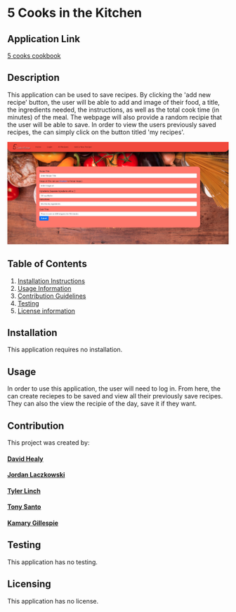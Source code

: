 # 5 Cooks in the Kitchen

## Application Link

[5 cooks cookbook](https://agile-shore-26692.herokuapp.com/)

## Description

This application can be used to save recipes. By clicking the 'add new recipe' button, the user will be able to add and image of their food, a title, the ingredients needed, the instructions, as well as the total cook time (in minutes) of the meal. The webpage will also provide a random recipie that the user will be able to save. In order to view the users previously saved recipes, the can simply click on the button titled 'my recipes'.

![Deployed Application Screenshot](public/images/application.jpg)

## Table of Contents

1. [Installation Instructions](#installation)
2. [Usage Information](#usage)
3. [Contribution Guidelines](#contribution)
4. [Testing](#testing)
5. [License information](#Licensing)

## Installation

This application requires no installation.

## Usage

In order to use this application, the user will need to log in. From here, the can create reciepes to be saved and view all their previously save recipes. They can also the view the recipie of the day, save it if they want.

## Contribution

This project was created by:

#### [David Healy](https://github.com/dhealy83)

#### [Jordan Laczkowski](https://github.com/JordanLaczkowski)

#### [Tyler Linch](https://github.com/tjlinch)

#### [Tony Santo](https://github.com/tonymsanto)

#### [Kamary Gillespie](https://github.com/kamarygillespie43)

## Testing

This application has no testing.

## Licensing

This application has no license.
